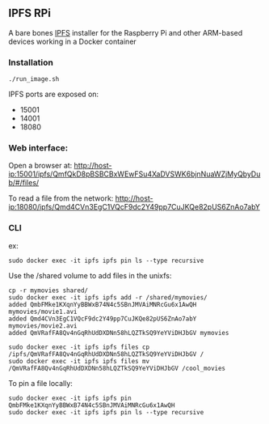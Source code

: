 ## IPFS RPi

A bare bones [IPFS](https://ipfs.io) installer for the Raspberry Pi and other ARM-based devices working in a Docker container

### Installation

  ````SHELL
  ./run_image.sh
  ````

  IPFS ports are exposed on:
  - 15001
  - 14001
  - 18080

### Web interface:

  Open a browser at:
  [http://host-ip:15001/ipfs/QmfQkD8pBSBCBxWEwFSu4XaDVSWK6bjnNuaWZjMyQbyDub/#/files/](http://host-ip:15001/ipfs/QmfQkD8pBSBCBxWEwFSu4XaDVSWK6bjnNuaWZjMyQbyDub/#/files/)
  
  To read a file from the network:
  [http://host-ip:18080/ipfs/Qmd4CVn3EgC1VQcF9dc2Y49pp7CuJKQe82pUS6ZnAo7abY](http://host-ip:18080/ipfs/Qmd4CVn3EgC1VQcF9dc2Y49pp7CuJKQe82pUS6ZnAo7abY)
  
### CLI

  ex:
  ````SHELL
  sudo docker exec -it ipfs ipfs pin ls --type recursive
  ````
  
  Use the /shared volume to add files in the unixfs:
  ````
  cp -r mymovies shared/
  sudo docker exec -it ipfs ipfs add -r /shared/mymovies/
  added QmbFMke1KXqnYyBBWxB74N4c5SBnJMVAiMNRcGu6x1AwQH mymovies/movie1.avi
  added Qmd4CVn3EgC1VQcF9dc2Y49pp7CuJKQe82pUS6ZnAo7abY mymovies/movie2.avi
  added QmVRafFA8Qv4nGqRhUdDXDNn58hLQZTkSQ9YeYViDHJbGV mymovies
  
  sudo docker exec -it ipfs ipfs files cp /ipfs/QmVRafFA8Qv4nGqRhUdDXDNn58hLQZTkSQ9YeYViDHJbGV /
  sudo docker exec -it ipfs ipfs files mv /QmVRafFA8Qv4nGqRhUdDXDNn58hLQZTkSQ9YeYViDHJbGV /cool_movies
  ````
  
  To pin a file locally:
  ````SHELL
  sudo docker exec -it ipfs ipfs pin QmbFMke1KXqnYyBBWxB74N4c5SBnJMVAiMNRcGu6x1AwQH
  sudo docker exec -it ipfs ipfs pin ls --type recursive
  ````
  


